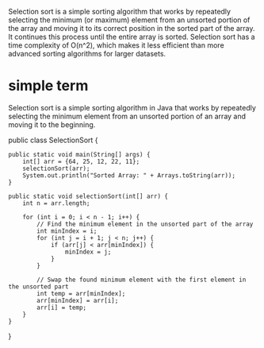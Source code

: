 Selection sort is a simple sorting algorithm that works by repeatedly selecting the minimum (or maximum) element from an unsorted portion of the array and moving it to its correct position in the sorted part of the array. It continues this process until the entire array is sorted. Selection sort has a time complexity of O(n^2), which makes it less efficient than more advanced sorting algorithms for larger datasets.

# simple term
Selection sort is a simple sorting algorithm in Java that works by repeatedly selecting the minimum element from an unsorted portion of an array and moving it to the beginning.



public class SelectionSort {

    public static void main(String[] args) {
        int[] arr = {64, 25, 12, 22, 11};
        selectionSort(arr);
        System.out.println("Sorted Array: " + Arrays.toString(arr));
    }

    public static void selectionSort(int[] arr) {
        int n = arr.length;

        for (int i = 0; i < n - 1; i++) {
            // Find the minimum element in the unsorted part of the array
            int minIndex = i;
            for (int j = i + 1; j < n; j++) {
                if (arr[j] < arr[minIndex]) {
                    minIndex = j;
                }
            }

            // Swap the found minimum element with the first element in the unsorted part
            int temp = arr[minIndex];
            arr[minIndex] = arr[i];
            arr[i] = temp;
        }
    }
}
